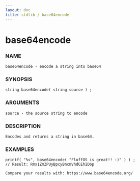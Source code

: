 ```yaml
---
layout: doc
title: stdlib / base64encode
---
```

# base64encode

### NAME

    base64encode - encode a string into base64

### SYNOPSIS

    string base64encode( string source ) ;

### ARGUMENTS

    source - the source string to encode

### DESCRIPTION

    Encodes and returns a string in base64.

### EXAMPLES

    printf( "%s", base64encode( "FluffOS is great!! :)" ) ) ;
    // Result: Rmx1ZmZPUyBpcyBncmVhdCEhIDop

    Compare your results with: https://www.base64encode.org/
